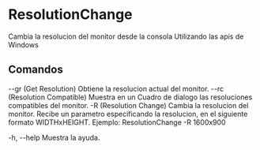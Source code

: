 # ResolutionChange
Cambia la resolucion del monitor desde la consola
Utilizando las apis de Windows

## Comandos
--gr (Get Resolution) Obtiene la resolucion actual del monitor.
--rc (Resolution Compatible) Muestra en un Cuadro de dialogo las resoluciones compatibles del monitor.
-R (Resolution Change) Cambia la resolucion del monitor. Recibe un parametro especificando la resolucion, en el siguiente formato WIDTHxHEIGHT.
  Ejemplo: ResolutionChange -R 1600x900

  -h, --help Muestra la ayuda.

